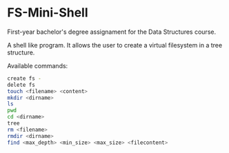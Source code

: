 
# FS-Mini-Shell

First-year bachelor's degree assignament for the Data Structures course.

A shell like program. It allows the user to create a virtual filesystem in a tree structure.

Available commands:

```bash
create fs - 
delete fs
touch <filename> <content>
mkdir <dirname>
ls
pwd
cd <dirname>
tree
rm <filename>
rmdir <dirname>
find <max_depth> <min_size> <max_size> <filecontent>
```